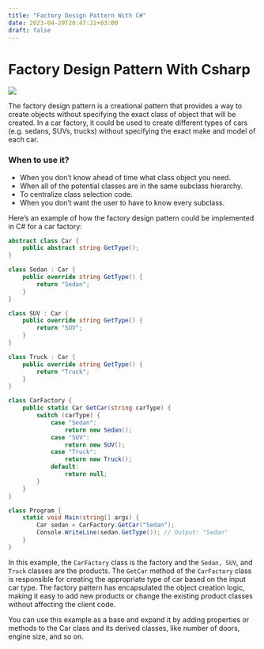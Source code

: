```yaml
---
title: "Factory Design Pattern With C#"
date: 2023-04-29T20:47:22+03:00
draft: false
---
```


# Factory Design Pattern With Csharp

![](https://miro.medium.com/v2/resize:fit:828/format:webp/0*C-_tIpLaN7rQe8tc.jpeg)

The factory design pattern is a creational pattern that provides a way to create objects without specifying the exact class of object that will be created. 
In a car factory, it could be used to create different types of cars (e.g. sedans, SUVs, trucks) without specifying the exact make and model of each car.

### When to use it?
- When you don’t know ahead of time what class object you need.
- When all of the potential classes are in the same subclass hierarchy.
- To centralize class selection code.
- When you don’t want the user to have to know every subclass.

Here’s an example of how the factory design pattern could be implemented in C# for a car factory:
    
```csharp
abstract class Car {
    public abstract string GetType();
}

class Sedan : Car {
    public override string GetType() {
        return "Sedan";
    }
}

class SUV : Car {
    public override string GetType() {
        return "SUV";
    }
}

class Truck : Car {
    public override string GetType() {
        return "Truck";
    }
}

class CarFactory {
    public static Car GetCar(string carType) {
        switch (carType) {
            case "Sedan":
                return new Sedan();
            case "SUV":
                return new SUV();
            case "Truck":
                return new Truck();
            default:
                return null;
        }
    }
}

class Program {
    static void Main(string[] args) {
        Car sedan = CarFactory.GetCar("Sedan");
        Console.WriteLine(sedan.GetType()); // Output: "Sedan"
    }
}
```

In this example, the ```CarFactory``` class is the factory and the ```Sedan, SUV```, and ```Truck``` classes are the products. The ```GetCar``` method of the ```CarFactory``` class is responsible for creating the appropriate type of car based on the input car type. The factory pattern has encapsulated the object creation logic, making it easy to add new products or change the existing product classes without affecting the client code.

You can use this example as a base and expand it by adding properties or methods to the Car class and its derived classes, like number of doors, engine size, and so on.
